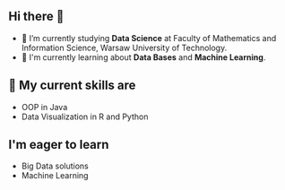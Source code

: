 ## Hi there 👋

- 🌱 I’m currently studying **Data Science** at Faculty of Mathematics and Information Science, Warsaw University of Technology.
- 🌱 I'm currently learning about **Data Bases** and **Machine Learning**.

## 💪 My current skills are

- OOP in Java
- Data Visualization in R and Python

## I'm eager to learn

- Big Data solutions
- Machine Learning 


<!--
**SawickiBartosz/SawickiBartosz** is a ✨ _special_ ✨ repository because its `README.md` (this file) appears on your GitHub profile.

Here are some ideas to get you started:

- 🔭 I’m currently working on ...
- 🌱 I’m currently learning ...
- 👯 I’m looking to collaborate on ...
- 🤔 I’m looking for help with ...
- 💬 Ask me about ...
- 📫 How to reach me: ...
- 😄 Pronouns: ...
- ⚡ Fun fact: ...
-->
